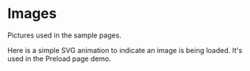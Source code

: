 # Images

Pictures used in the sample pages.

Here is a simple SVG animation to indicate an image is being loaded. It's used in the Preload page demo.